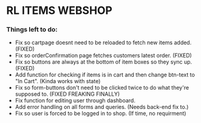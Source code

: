 # RL ITEMS WEBSHOP

### Things left to do:

- Fix so cartpage doesnt need to be reloaded to fetch new items added. (FIXED)
- Fix so orderConfirmation page fetches customers latest order. (FIXED)
- Fix so buttons are always at the bottom of item boxes so they sync up. (FIXED)
- Add function for checking if items is in cart and then change btn-text to "In Cart". (Kinda works with state)
- Fix so form-buttons don't need to be clicked twice to do what they're supposed to. (FIXED FREAKING FINALLY)
- Fix function for editing user through dashboard.
- Add error handling on all forms and queries. (Needs back-end fix to.)
- Fix so user is forced to be logged in to shop. (If time, no requirment)
